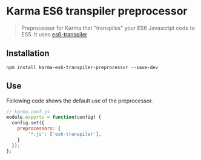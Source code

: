 # Karma ES6 transpiler preprocessor

> Preprocessor for Karma that "transpiles" your ES6 Javascript code to ES5. It uses [es6-transpiler](https://github.com/termi/es6-transpiler)

## Installation

```
npm install karma-es6-transpiler-preprocessor --save-dev
```

## Use

Following code shows the default use of the preprocessor.

```js
// karma.conf.js
module.exports = function(config) {
  config.set({
    preprocessors: {
        '*.js': ['es6-transpiler'],
    }
  });
};
```

